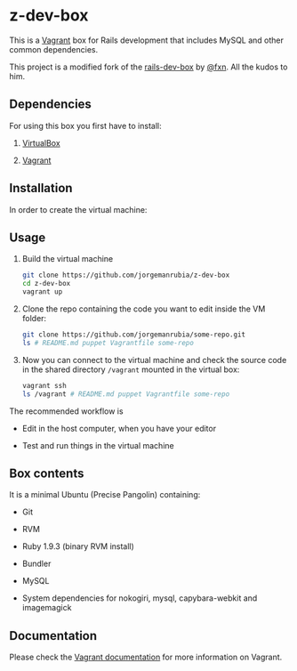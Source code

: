 # z-dev-box

This is a [Vagrant](http://www.vagrantup.com/) box for Rails development that includes MySQL and other common dependencies.

This project is a modified fork of the [rails-dev-box](https://github.com/rails/rails-dev-box) by [@fxn](https://github.com/fxn). All the kudos to him.

## Dependencies

For using this box you first have to install:

1. [VirtualBox](https://www.virtualbox.org)

2. [Vagrant](http://vagrantup.com)

## Installation

In order to create the virtual machine:


## Usage

1. Build the virtual machine

    ```bash
    git clone https://github.com/jorgemanrubia/z-dev-box
    cd z-dev-box
    vagrant up
    ```

2. Clone the repo containing the code you want to edit inside the VM folder:

    ```bash
    git clone https://github.com/jorgemanrubia/some-repo.git
    ls # README.md puppet Vagrantfile some-repo
    ```

3. Now you can connect to the virtual machine and check the source code in the shared directory `/vagrant` mounted in the virtual box:

    ```bash
    vagrant ssh 
    ls /vagrant # README.md puppet Vagrantfile some-repo
    ```

The recommended workflow is

* Edit in the host computer, when you have your editor

* Test and run things in the virtual machine

## Box contents

It is a minimal Ubuntu (Precise Pangolin) containing:

* Git

* RVM

* Ruby 1.9.3 (binary RVM install)

* Bundler

* MySQL

* System dependencies for nokogiri, mysql, capybara-webkit and imagemagick

## Documentation

Please check the [Vagrant documentation](http://vagrantup.com/v1/docs/index.html) for more information on Vagrant.
